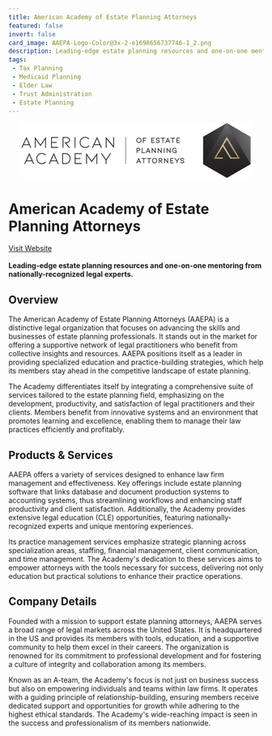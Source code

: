 ```yaml
---
title: American Academy of Estate Planning Attorneys
featured: false
invert: false
card_image: AAEPA-Logo-Color@3x-2-e1698656737746-1_2.png
description: Leading-edge estate planning resources and one-on-one mentoring from nationally-recognized legal experts.
tags: 
 - Tax Planning
 - Medicaid Planning
 - Elder Law
 - Trust Administration
 - Estate Planning
---
```


<div align="center">
<a href="https://www.aaepa.com/">
<img src="AAEPA-Logo-Color@3x-2-e1698656737746-1_2.png" alt="Logo" style="min-width: 200px; max-width: 600px; height: auto;" >
</a>
</div>

# American Academy of Estate Planning Attorneys
<a href="https://www.aaepa.com/">Visit Website</a>
<br>
<br>
**Leading-edge estate planning resources and one-on-one mentoring from nationally-recognized legal experts.**

## Overview
The American Academy of Estate Planning Attorneys (AAEPA) is a distinctive legal organization that focuses on advancing the skills and businesses of estate planning professionals. It stands out in the market for offering a supportive network of legal practitioners who benefit from collective insights and resources. AAEPA positions itself as a leader in providing specialized education and practice-building strategies, which help its members stay ahead in the competitive landscape of estate planning.

The Academy differentiates itself by integrating a comprehensive suite of services tailored to the estate planning field, emphasizing on the development, productivity, and satisfaction of legal practitioners and their clients. Members benefit from innovative systems and an environment that promotes learning and excellence, enabling them to manage their law practices efficiently and profitably.
## Products & Services 
AAEPA offers a variety of services designed to enhance law firm management and effectiveness. Key offerings include estate planning software that links database and document production systems to accounting systems, thus streamlining workflows and enhancing staff productivity and client satisfaction. Additionally, the Academy provides extensive legal education (CLE) opportunities, featuring nationally-recognized experts and unique mentoring experiences.

Its practice management services emphasize strategic planning across specialization areas, staffing, financial management, client communication, and time management. The Academy's dedication to these services aims to empower attorneys with the tools necessary for success, delivering not only education but practical solutions to enhance their practice operations.
## Company Details 
Founded with a mission to support estate planning attorneys, AAEPA serves a broad range of legal markets across the United States. It is headquartered in the US and provides its members with tools, education, and a supportive community to help them excel in their careers. The organization is renowned for its commitment to professional development and for fostering a culture of integrity and collaboration among its members.

Known as an A-team, the Academy's focus is not just on business success but also on empowering individuals and teams within law firms. It operates with a guiding principle of relationship-building, ensuring members receive dedicated support and opportunities for growth while adhering to the highest ethical standards. The Academy's wide-reaching impact is seen in the success and professionalism of its members nationwide.

